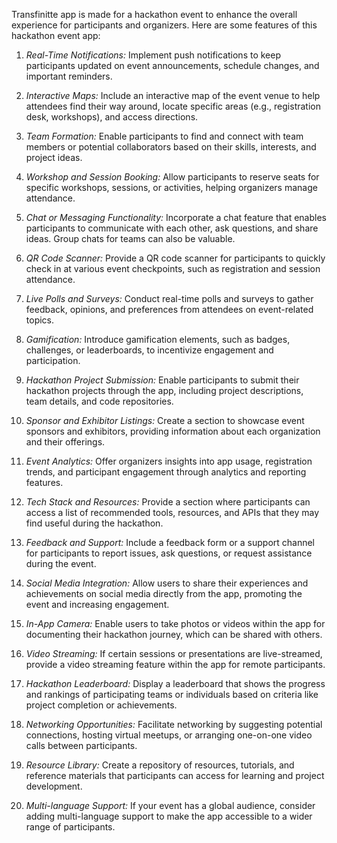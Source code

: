 Transfinitte app is made for a hackathon event to enhance the overall experience for participants and organizers. Here are some features of this hackathon event app:

1. *Real-Time Notifications:*
   Implement push notifications to keep participants updated on event announcements, schedule changes, and important reminders.

2. *Interactive Maps:*
   Include an interactive map of the event venue to help attendees find their way around, locate specific areas (e.g., registration desk, workshops), and access directions.

3. *Team Formation:*
   Enable participants to find and connect with team members or potential collaborators based on their skills, interests, and project ideas.

4. *Workshop and Session Booking:*
   Allow participants to reserve seats for specific workshops, sessions, or activities, helping organizers manage attendance.

5. *Chat or Messaging Functionality:*
   Incorporate a chat feature that enables participants to communicate with each other, ask questions, and share ideas. Group chats for teams can also be valuable.

6. *QR Code Scanner:*
   Provide a QR code scanner for participants to quickly check in at various event checkpoints, such as registration and session attendance.

7. *Live Polls and Surveys:*
   Conduct real-time polls and surveys to gather feedback, opinions, and preferences from attendees on event-related topics.

8. *Gamification:*
   Introduce gamification elements, such as badges, challenges, or leaderboards, to incentivize engagement and participation.

9. *Hackathon Project Submission:*
   Enable participants to submit their hackathon projects through the app, including project descriptions, team details, and code repositories.

10. *Sponsor and Exhibitor Listings:*
    Create a section to showcase event sponsors and exhibitors, providing information about each organization and their offerings.

11. *Event Analytics:*
    Offer organizers insights into app usage, registration trends, and participant engagement through analytics and reporting features.

12. *Tech Stack and Resources:*
    Provide a section where participants can access a list of recommended tools, resources, and APIs that they may find useful during the hackathon.

13. *Feedback and Support:*
    Include a feedback form or a support channel for participants to report issues, ask questions, or request assistance during the event.

14. *Social Media Integration:*
    Allow users to share their experiences and achievements on social media directly from the app, promoting the event and increasing engagement.

15. *In-App Camera:*
    Enable users to take photos or videos within the app for documenting their hackathon journey, which can be shared with others.

16. *Video Streaming:*
    If certain sessions or presentations are live-streamed, provide a video streaming feature within the app for remote participants.

17. *Hackathon Leaderboard:*
    Display a leaderboard that shows the progress and rankings of participating teams or individuals based on criteria like project completion or achievements.

18. *Networking Opportunities:*
    Facilitate networking by suggesting potential connections, hosting virtual meetups, or arranging one-on-one video calls between participants.

19. *Resource Library:*
    Create a repository of resources, tutorials, and reference materials that participants can access for learning and project development.

20. *Multi-language Support:*
    If your event has a global audience, consider adding multi-language support to make the app accessible to a wider range of participants.
